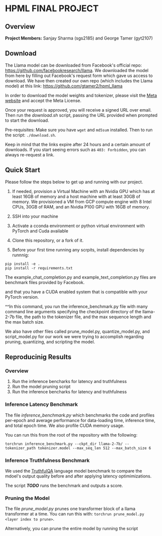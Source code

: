 # HPML FINAL PROJECT

## Overview

**Project Members:** Sanjay Sharma (sgs2185) and George Tamer (gyt2107)

## Download

The Llama model can be downloaded from Facebook's official repo: https://github.com/facebookresearch/llama. We downloaded the model from here by filling out Facebook's request form which gave us access to download. We have then created our own repo (which includes the Llama model) at this link: https://github.com/gtamer2/hpml_llama

In order to download the model weights and tokenizer, please visit the [Meta website](https://ai.meta.com/resources/models-and-libraries/llama-downloads/) and accept the Meta License.

Once your request is approved, you will receive a signed URL over email. Then run the _download.sh_ script, passing the URL provided when prompted to start the download.

Pre-requisites: Make sure you have `wget` and `md5sum` installed. Then to run the script: `./download.sh`.

Keep in mind that the links expire after 24 hours and a certain amount of downloads. If you start seeing errors such as `403: Forbidden`, you can always re-request a link.

## Quick Start

Please follow the steps below to get up and running with our project.

1. If needed, provision a Virtual Machine with an Nvidia GPU which has at least 16GB of memory and a host machine with at least 30GB of memory. We provisioned a VM from GCP compute engine with 8 Intel CPUs, 30GB of RAM, and an Nvidia P100 GPU with 16GB of memory.

2. SSH into your machine

3. Activate a cconda environment or python virtual environment with PyTorch and Cuda available

4. Clone this repository, or a fork of it.

5. Before your first time running any scrpits, install dependencies by runnnig:

```
pip install -e .
pip install -r requirements.txt
```

The example_chat_completion.py and example_text_completion.py files are benchmark files provided by Facebook.

and that you have a CUDA enabled system that is compatible with your PyTorch version.

^^In this command, you run the inference_benchmark.py file with many command line arguments specifying the checkpoint directory of the llama-2-7b file, the path to the tokenizer file, and the max sequence length and the max batch size.

We also have other files called prune_model.py, quantize_model.py, and script_model.py for our work we were trying to accomplish regarding pruning, quantizing, and scripting the model.

## Reproducinig Results

### Overview

1. Run the inference bencharks for latency and truthfulness
2. Run the model pruning script
3. Run the inference bencharks for latency and truthfulness

### Inference Latency Benchmark

The file _inference_benchmark.py_ which benchmarks the code and profiles per-epoch and average performance for data-loading time, inference time, and total epoch time. We also profile CUDA memory usage.

You can run this from the root of the repository with the following:

```
torchrun inference_benchmark.py --ckpt_dir llama-2-7b/ --tokenizer_path tokenizer.model --max_seq_len 512 --max_batch_size 6
```

### Inference Truthfulness Benchmark

We used the [TruthfulQA](https://github.com/sylinrl/TruthfulQA/tree/main) language model benchmark to compare the mdoel's output quality before and after applying latency optimimizations.

The script **_TODO_** runs the benchmark and outputs a score.

### Pruning the Model

The file _prune_model.py_ prunes one transformer block of a llama transformer at a time. You can run this with: `torchrun prune_model.py <layer index to prune>`.

Alternatively, you can prune the entire model by running the script
